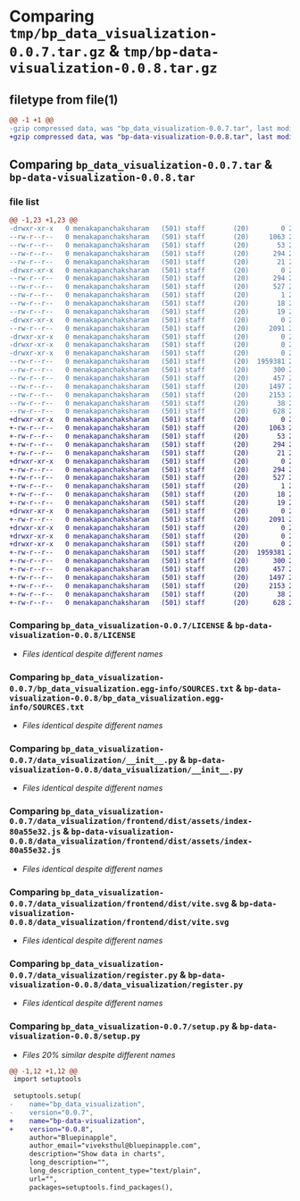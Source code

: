 # Comparing `tmp/bp_data_visualization-0.0.7.tar.gz` & `tmp/bp-data-visualization-0.0.8.tar.gz`

## filetype from file(1)

```diff
@@ -1 +1 @@
-gzip compressed data, was "bp_data_visualization-0.0.7.tar", last modified: Wed Apr 19 07:42:21 2023, max compression
+gzip compressed data, was "bp-data-visualization-0.0.8.tar", last modified: Thu Apr 20 06:54:11 2023, max compression
```

## Comparing `bp_data_visualization-0.0.7.tar` & `bp-data-visualization-0.0.8.tar`

### file list

```diff
@@ -1,23 +1,23 @@
-drwxr-xr-x   0 menakapanchaksharam   (501) staff       (20)        0 2023-04-19 07:42:21.010039 bp_data_visualization-0.0.7/
--rw-r--r--   0 menakapanchaksharam   (501) staff       (20)     1063 2023-04-19 06:01:44.000000 bp_data_visualization-0.0.7/LICENSE
--rw-r--r--   0 menakapanchaksharam   (501) staff       (20)       53 2023-04-19 06:01:44.000000 bp_data_visualization-0.0.7/MANIFEST.in
--rw-r--r--   0 menakapanchaksharam   (501) staff       (20)      294 2023-04-19 07:42:21.009728 bp_data_visualization-0.0.7/PKG-INFO
--rw-r--r--   0 menakapanchaksharam   (501) staff       (20)       21 2023-04-19 06:01:44.000000 bp_data_visualization-0.0.7/README.md
-drwxr-xr-x   0 menakapanchaksharam   (501) staff       (20)        0 2023-04-19 07:42:20.998928 bp_data_visualization-0.0.7/bp_data_visualization.egg-info/
--rw-r--r--   0 menakapanchaksharam   (501) staff       (20)      294 2023-04-19 07:42:20.000000 bp_data_visualization-0.0.7/bp_data_visualization.egg-info/PKG-INFO
--rw-r--r--   0 menakapanchaksharam   (501) staff       (20)      527 2023-04-19 07:42:20.000000 bp_data_visualization-0.0.7/bp_data_visualization.egg-info/SOURCES.txt
--rw-r--r--   0 menakapanchaksharam   (501) staff       (20)        1 2023-04-19 07:42:20.000000 bp_data_visualization-0.0.7/bp_data_visualization.egg-info/dependency_links.txt
--rw-r--r--   0 menakapanchaksharam   (501) staff       (20)       18 2023-04-19 07:42:20.000000 bp_data_visualization-0.0.7/bp_data_visualization.egg-info/requires.txt
--rw-r--r--   0 menakapanchaksharam   (501) staff       (20)       19 2023-04-19 07:42:20.000000 bp_data_visualization-0.0.7/bp_data_visualization.egg-info/top_level.txt
-drwxr-xr-x   0 menakapanchaksharam   (501) staff       (20)        0 2023-04-19 07:42:21.000412 bp_data_visualization-0.0.7/data_visualization/
--rw-r--r--   0 menakapanchaksharam   (501) staff       (20)     2091 2023-04-19 07:26:38.000000 bp_data_visualization-0.0.7/data_visualization/__init__.py
-drwxr-xr-x   0 menakapanchaksharam   (501) staff       (20)        0 2023-04-19 07:42:20.993386 bp_data_visualization-0.0.7/data_visualization/frontend/
-drwxr-xr-x   0 menakapanchaksharam   (501) staff       (20)        0 2023-04-19 07:42:21.002050 bp_data_visualization-0.0.7/data_visualization/frontend/dist/
-drwxr-xr-x   0 menakapanchaksharam   (501) staff       (20)        0 2023-04-19 07:42:21.008791 bp_data_visualization-0.0.7/data_visualization/frontend/dist/assets/
--rw-r--r--   0 menakapanchaksharam   (501) staff       (20)  1959381 2023-04-19 06:49:19.000000 bp_data_visualization-0.0.7/data_visualization/frontend/dist/assets/index-80a55e32.js
--rw-r--r--   0 menakapanchaksharam   (501) staff       (20)      300 2023-04-19 06:49:19.000000 bp_data_visualization-0.0.7/data_visualization/frontend/dist/assets/index-d081bea5.css
--rw-r--r--   0 menakapanchaksharam   (501) staff       (20)      457 2023-04-19 06:52:40.000000 bp_data_visualization-0.0.7/data_visualization/frontend/dist/index.html
--rw-r--r--   0 menakapanchaksharam   (501) staff       (20)     1497 2023-04-19 06:49:18.000000 bp_data_visualization-0.0.7/data_visualization/frontend/dist/vite.svg
--rw-r--r--   0 menakapanchaksharam   (501) staff       (20)     2153 2023-04-19 06:01:44.000000 bp_data_visualization-0.0.7/data_visualization/register.py
--rw-r--r--   0 menakapanchaksharam   (501) staff       (20)       38 2023-04-19 07:42:21.010144 bp_data_visualization-0.0.7/setup.cfg
--rw-r--r--   0 menakapanchaksharam   (501) staff       (20)      628 2023-04-19 07:40:05.000000 bp_data_visualization-0.0.7/setup.py
+drwxr-xr-x   0 menakapanchaksharam   (501) staff       (20)        0 2023-04-20 06:54:11.351459 bp-data-visualization-0.0.8/
+-rw-r--r--   0 menakapanchaksharam   (501) staff       (20)     1063 2023-04-19 06:01:44.000000 bp-data-visualization-0.0.8/LICENSE
+-rw-r--r--   0 menakapanchaksharam   (501) staff       (20)       53 2023-04-19 06:01:44.000000 bp-data-visualization-0.0.8/MANIFEST.in
+-rw-r--r--   0 menakapanchaksharam   (501) staff       (20)      294 2023-04-20 06:54:11.350927 bp-data-visualization-0.0.8/PKG-INFO
+-rw-r--r--   0 menakapanchaksharam   (501) staff       (20)       21 2023-04-19 06:01:44.000000 bp-data-visualization-0.0.8/README.md
+drwxr-xr-x   0 menakapanchaksharam   (501) staff       (20)        0 2023-04-20 06:54:11.343253 bp-data-visualization-0.0.8/bp_data_visualization.egg-info/
+-rw-r--r--   0 menakapanchaksharam   (501) staff       (20)      294 2023-04-20 06:54:11.000000 bp-data-visualization-0.0.8/bp_data_visualization.egg-info/PKG-INFO
+-rw-r--r--   0 menakapanchaksharam   (501) staff       (20)      527 2023-04-20 06:54:11.000000 bp-data-visualization-0.0.8/bp_data_visualization.egg-info/SOURCES.txt
+-rw-r--r--   0 menakapanchaksharam   (501) staff       (20)        1 2023-04-20 06:54:11.000000 bp-data-visualization-0.0.8/bp_data_visualization.egg-info/dependency_links.txt
+-rw-r--r--   0 menakapanchaksharam   (501) staff       (20)       18 2023-04-20 06:54:11.000000 bp-data-visualization-0.0.8/bp_data_visualization.egg-info/requires.txt
+-rw-r--r--   0 menakapanchaksharam   (501) staff       (20)       19 2023-04-20 06:54:11.000000 bp-data-visualization-0.0.8/bp_data_visualization.egg-info/top_level.txt
+drwxr-xr-x   0 menakapanchaksharam   (501) staff       (20)        0 2023-04-20 06:54:11.344205 bp-data-visualization-0.0.8/data_visualization/
+-rw-r--r--   0 menakapanchaksharam   (501) staff       (20)     2091 2023-04-20 06:41:53.000000 bp-data-visualization-0.0.8/data_visualization/__init__.py
+drwxr-xr-x   0 menakapanchaksharam   (501) staff       (20)        0 2023-04-20 06:54:11.339534 bp-data-visualization-0.0.8/data_visualization/frontend/
+drwxr-xr-x   0 menakapanchaksharam   (501) staff       (20)        0 2023-04-20 06:54:11.345187 bp-data-visualization-0.0.8/data_visualization/frontend/dist/
+drwxr-xr-x   0 menakapanchaksharam   (501) staff       (20)        0 2023-04-20 06:54:11.350168 bp-data-visualization-0.0.8/data_visualization/frontend/dist/assets/
+-rw-r--r--   0 menakapanchaksharam   (501) staff       (20)  1959381 2023-04-20 06:42:10.000000 bp-data-visualization-0.0.8/data_visualization/frontend/dist/assets/index-80a55e32.js
+-rw-r--r--   0 menakapanchaksharam   (501) staff       (20)      300 2023-04-20 06:42:10.000000 bp-data-visualization-0.0.8/data_visualization/frontend/dist/assets/index-d081bea5.css
+-rw-r--r--   0 menakapanchaksharam   (501) staff       (20)      457 2023-04-20 06:42:31.000000 bp-data-visualization-0.0.8/data_visualization/frontend/dist/index.html
+-rw-r--r--   0 menakapanchaksharam   (501) staff       (20)     1497 2023-04-20 06:42:09.000000 bp-data-visualization-0.0.8/data_visualization/frontend/dist/vite.svg
+-rw-r--r--   0 menakapanchaksharam   (501) staff       (20)     2153 2023-04-19 06:01:44.000000 bp-data-visualization-0.0.8/data_visualization/register.py
+-rw-r--r--   0 menakapanchaksharam   (501) staff       (20)       38 2023-04-20 06:54:11.351626 bp-data-visualization-0.0.8/setup.cfg
+-rw-r--r--   0 menakapanchaksharam   (501) staff       (20)      628 2023-04-20 06:53:00.000000 bp-data-visualization-0.0.8/setup.py
```

### Comparing `bp_data_visualization-0.0.7/LICENSE` & `bp-data-visualization-0.0.8/LICENSE`

 * *Files identical despite different names*

### Comparing `bp_data_visualization-0.0.7/bp_data_visualization.egg-info/SOURCES.txt` & `bp-data-visualization-0.0.8/bp_data_visualization.egg-info/SOURCES.txt`

 * *Files identical despite different names*

### Comparing `bp_data_visualization-0.0.7/data_visualization/__init__.py` & `bp-data-visualization-0.0.8/data_visualization/__init__.py`

 * *Files identical despite different names*

### Comparing `bp_data_visualization-0.0.7/data_visualization/frontend/dist/assets/index-80a55e32.js` & `bp-data-visualization-0.0.8/data_visualization/frontend/dist/assets/index-80a55e32.js`

 * *Files identical despite different names*

### Comparing `bp_data_visualization-0.0.7/data_visualization/frontend/dist/vite.svg` & `bp-data-visualization-0.0.8/data_visualization/frontend/dist/vite.svg`

 * *Files identical despite different names*

### Comparing `bp_data_visualization-0.0.7/data_visualization/register.py` & `bp-data-visualization-0.0.8/data_visualization/register.py`

 * *Files identical despite different names*

### Comparing `bp_data_visualization-0.0.7/setup.py` & `bp-data-visualization-0.0.8/setup.py`

 * *Files 20% similar despite different names*

```diff
@@ -1,12 +1,12 @@
 import setuptools
 
 setuptools.setup(
-    name="bp_data_visualization",
-    version="0.0.7",
+    name="bp-data-visualization",
+    version="0.0.8",
     author="Bluepinapple",
     author_email="viveksthul@bluepinapple.com",
     description="Show data in charts",
     long_description="",
     long_description_content_type="text/plain",
     url="",
     packages=setuptools.find_packages(),
```


